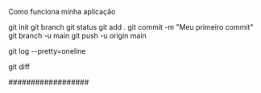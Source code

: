 Como funciona minha aplicação


git init
git branch
git status
git add .
git commit -m "Meu primeiro commit"
git branch -u main
git push -u origin main

git log --pretty=oneline

git diff

##################